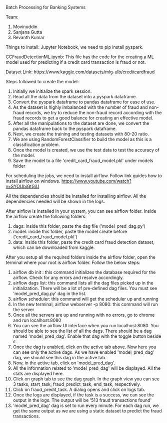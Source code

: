 Batch Processing for Banking Systems

Team:
1. Movinuddin
2. Sanjana Gutta
3. Revanth Kumar

Things to install: Jupyter Notebook, we need to pip install pyspark.

CCFraudDetectionML.ipynb:
This file has the code for the creating a ML model used for predicting if a credit card transaction is fraud or not.

Dataset Link: https://www.kaggle.com/datasets/mlg-ulb/creditcardfraud

Steps followed to create the model:

1. Initially we initialize the spark session.
2. Read all the data from the dataset into a pyspark dataframe.
3. Convert the pyspark dataframe to pandas dataframe for ease of use.
4. As the dataset is highly imbalanced with the number of fraud and non-fraud records, we try to reduce the non-fraud record according with the fraud records to get a good balance for creating an effective model.
5. After all the manipulations to the dataset are done, we convert the pandas dataframe back to the pyspark dataframe.
6. Next, we create the training and testing datasets with 80-20 ratio.
7. We are using RandomForestClassifier to build the model as this is a classification problem.
8. Once the model is created, we use the test data to test the accuracy of the model.
9. Save the model to a file 'credit_card_fraud_model.pkl' under models folder

For scheduling the jobs, we need to install airflow. Follow link guides how to install airflow on windows.
https://www.youtube.com/watch?v=SYOUbiGtGiU

All the dependencies should be installed for installing airflow. All the dependencies needed will be shown in the logs.

After airflow is installed in your system, you can see airflow folder. Inside the airflow create the following folders:
1. dags: inside this folder, paste the dag file ('model_pred_dag.py')
2. model: inside this folder, paste the model create before ('credit_card_fraud_model.pkl')
3. data: inside this folder, paste the credit card fraud detection dataset, which can be downloaded from kaggle.

After you setup all the required folders inside the airflow folder, open the terminal where your root is airflow folder. Follow the below steps:
1. airflow db init : this command initializes the database required for the airflow. Check for any errors and resolve accordingly.
2. airflow dags list: this command lists all the dag files picked up in the initialization. There will be a lot of pre-defined dag files. You must see 'model_pred_dag.py' dag in the list.
3. airflow scheduler: this command will get the scheduler up and running
4. In the new terminal, airflow webserver -p 8080: this command will run the server
5. Once all the servers are up and running with no errors, go to chrome and run localhost:8080
6. You can see the airflow UI interface when you run localhost:8080. You should be able to see the list of all the dags. There should be a dag named 'model_pred_dag'. Enable that dag with the toggle button beside it.
7. Once the dag is enabled, click on the active tab above. Now here you can see only the active dags. As we have enabled 'model_pred_dag' dag, we should see this dag in the active tab.
8. Now, in the active tab, click on 'model_pred_dag'.
9. All the information related to 'model_pred_dag' will be displayed. All the stats are displayed here.
10. Click on graph tab to see the dag graph. In the graph view you can see 3 tasks, start_task, fraud_predict_task, end_task, respectively.
11. Click on fraud_predit_task. A dialog opens and click on logs tab.
12. Once the logs are displayed, if the task is a success, we can see the output in the logs. The output will be '513 fraud transactions found'
13. 'model_pred_dag' dag is set to run every minute. For each dag run, we get the same output as we are using a static dataset to predict the fraud transactions.









